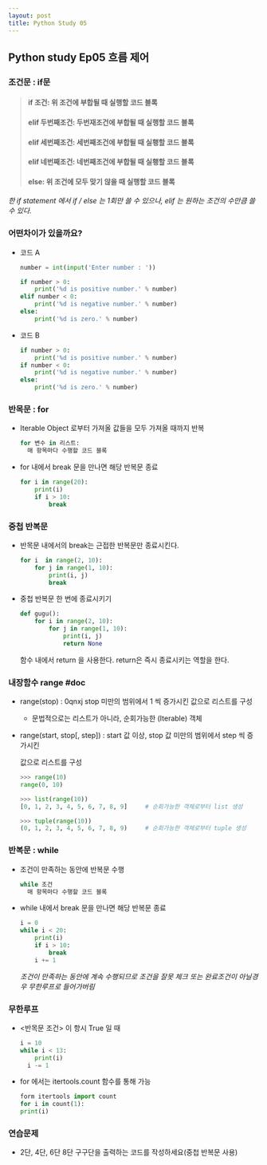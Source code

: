 ```yaml
---
layout: post
title: Python Study 05
---
```


## Python study Ep05 흐름 제어


### 조건문 : if문

> #### if 조건: 위 조건에 부합될 때 실행할 코드 블록
>
> #### elif 두번째조건: 두번재조건에 부합될 때 실행할 코드 블록
>
> #### elif 세번째조건: 세번째조건에 부합될 때 실횅할 코드 블록
>
> #### elif 네번째조건: 네번째조건에 부합될 때 실횅할 코드 블록
>
> #### else: 위 조건에 모두 맞기 않을 때 실행할 코드 블록

*한 if statement 에서 if / else 는 1회만 쓸 수 있으나, elif 는 원하는 조건의 수만큼 쓸 수 있다.*



### 어떤차이가 있을까요?

- 코드 A

  ```python
  number = int(input('Enter number : '))
  
  if number > 0:
      print('%d is positive number.' % number)
  elif number < 0:
      print('%d is negative number.' % number)
  else:
      print('%d is zero.' % number)
  ```

- 코드 B

  ```python
  if number > 0:
      print('%d is positive number.' % number)
  if number < 0:
      print('%d is negative number.' % number)
  else:
      print('%d is zero.' % number)
  ```



### 반목문 : for

- Iterable Object 로부터 가져올 값들을 모두 가져올 때까지 반복

  ```python
  for 변수 in 리스트:
  	매 항목마다 수행할 코드 블록
  ```

- for 내에서 break 문을 만나면 해당 반복문 종료

  ```python
  for i in range(20):
      print(i)
      if i > 10:
          break
  ```



### 중첩 반복문

- 반목문 내에서의 break는 근접한 반복문만 종료시킨다.

  ```python
  for i  in range(2, 10):
      for j in range(1, 10):
          print(i, j)
          break
  ```

- 중첩 반복문 한 번에 종료시키기

  ```python
  def gugu():
      for i in range(2, 10):
          for j in range(1, 10):
              print(i, j)
              return None
  ```

  함수 내에서 return 을 사용한다. return은 즉시 종료시키는 역할을 한다.

  

### 내장함수 range #doc

- range(stop) : 0qnxj stop 미만의 범위에서 1 씩 증가시킨 값으로 리스트를 구성

  - 문법적으로는 리스트가 아니라, 순회가능한 (Iterable) 객체

- range(start, stop[, step]) : start 값 이상, stop 값 미만의 범위에서 step 씩 증가시킨 

  값으로 리스트를 구성

  ```python
  >>> range(10)
  range(0, 10)
  
  >>> list(range(10))
  [0, 1, 2, 3, 4, 5, 6, 7, 8, 9]     # 순회가능한 객체로부터 list 생성
  
  >>> tuple(range(10))
  (0, 1, 2, 3, 4, 5, 6, 7, 8, 9)     # 순회가능한 객체로부터 tuple 생성
  ```



### 반복문 : while

- 조건이 만족하는 동안에 반복문 수행

  ```python
  while 조건
  	매 항목마다 수행할 코드 블록
  ```

- while 내에서 break 문을 만나면 해당 반복문 종료

  ```python
  i = 0
  while i < 20:
      print(i)
      if i > 10:
          break
      i += 1
  ```

  *조건이 만족하는 동안에 계속 수행되므로 조건을 잘못 체크 또는 완료조건이 아닐경우 무한루프로 들어가버림*



### 무한루프

- <반목문 조건> 이 항시 True 일 때

  ```python
  i = 10
  while i < 13:
      print(i)
  	i -= 1
  ```

- for 에서는 itertools.count 함수를 통해 가능

  ```python
  form itertools import count
  for i in count(1):
  print(i)
  ```

  

### 연습문제

- 2단, 4단, 6단 8단 구구단을 출력하는 코드를 작성하세요(중첩 반복문 사용)
